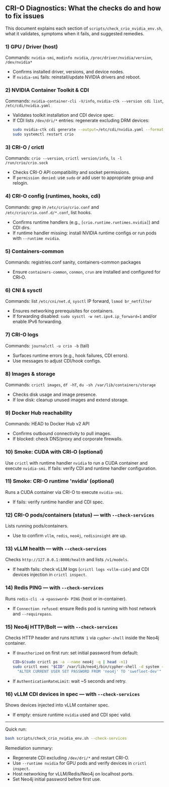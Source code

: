 ## CRI-O Diagnostics: What the checks do and how to fix issues

This document explains each section of `scripts/check_crio_nvidia_env.sh`, what it validates, symptoms when it fails, and suggested remedies.

### 1) GPU / Driver (host)
Commands: `nvidia-smi`, `modinfo nvidia`, `/proc/driver/nvidia/version`, `/dev/nvidia*`
- Confirms installed driver, versions, and device nodes.
- If `nvidia-smi` fails: reinstall/update NVIDIA drivers and reboot.

### 2) NVIDIA Container Toolkit & CDI
Commands: `nvidia-container-cli -V/info`, `nvidia-ctk --version cdi list`, `/etc/cdi/nvidia.yaml`
- Validates toolkit installation and CDI device spec.
- If CDI lists `/dev/dri/*` entries: regenerate excluding DRM devices:
  ```bash
  sudo nvidia-ctk cdi generate --output=/etc/cdi/nvidia.yaml --format=yaml --csv.ignore-pattern '/dev/dri/.*'
  sudo systemctl restart crio
  ```

### 3) CRI-O / crictl
Commands: `crio --version`, `crictl version/info`, `ls -l /run/crio/crio.sock`
- Checks CRI-O API compatibility and socket permissions.
- If `permission denied`: use `sudo` or add user to appropriate group and relogin.

### 4) CRI-O config (runtimes, hooks, cdi)
Commands: grep in `/etc/crio/crio.conf` and `/etc/crio/crio.conf.d/*.conf`, list hooks.
- Confirms runtime handlers (e.g., `[crio.runtime.runtimes.nvidia]`) and CDI dirs.
- If runtime handler missing: install NVIDIA runtime configs or run pods with `--runtime nvidia`.

### 5) Containers-common
Commands: registries.conf sanity, containers-common packages
- Ensure `containers-common`, `conmon`, `crun` are installed and configured for CRI‑O.

### 6) CNI & sysctl
Commands: list `/etc/cni/net.d`, `sysctl` IP forward, `lsmod br_netfilter`
- Ensures networking prerequisites for containers.
- If forwarding disabled: `sudo sysctl -w net.ipv4.ip_forward=1` and/or enable IPv6 forwarding.

### 7) CRI-O logs
Commands: `journalctl -u crio -b` (tail)
- Surfaces runtime errors (e.g., hook failures, CDI errors).
- Use messages to adjust CDI/hook configs.

### 8) Images & storage
Commands: `crictl images`, `df -hT`, `du -sh /var/lib/containers/storage`
- Checks disk usage and image presence.
- If low disk: cleanup unused images and extend storage.

### 9) Docker Hub reachability
Commands: HEAD to Docker Hub v2 API
- Confirms outbound connectivity to pull images.
- If blocked: check DNS/proxy and corporate firewalls.

### 10) Smoke: CUDA with CRI‑O (optional)
Use `crictl` with runtime handler `nvidia` to run a CUDA container and execute `nvidia-smi`.
If fails: verify CDI and runtime handler configuration.

### 11) Smoke: CRI-O runtime 'nvidia' (optional)
Runs a CUDA container via CRI-O to execute `nvidia-smi`.
- If fails: verify runtime handler and CDI spec.

### 12) CRI-O pods/containers (status) — with `--check-services`
Lists running pods/containers.
- Use to confirm `vllm`, `redis`, `neo4j`, `redisinsight` are up.

### 13) vLLM health — with `--check-services`
Checks `http://127.0.0.1:8000/health` and lists `/v1/models`.
- If health fails: check vLLM logs (`crictl logs <vllm-cid>`) and CDI devices injection in `crictl inspect`.

### 14) Redis PING — with `--check-services`
Runs `redis-cli -a <password> PING` (host or in-container).
- If `Connection refused`: ensure Redis pod is running with host network and `--requirepass`.

### 15) Neo4j HTTP/Bolt — with `--check-services`
Checks HTTP header and runs `RETURN 1` via `cypher-shell` inside the Neo4j container.
- If `Unauthorized` on first run: set initial password from default:
  ```bash
  CID=$(sudo crictl ps -a --name neo4j -q | head -n1)
  sudo crictl exec "$CID" /var/lib/neo4j/bin/cypher-shell -d system -u neo4j -p neo4j \
    "ALTER CURRENT USER SET PASSWORD FROM 'neo4j' TO 'swefleet-dev'"
  ```
- If `AuthenticationRateLimit`: wait ~5 seconds and retry.

### 16) vLLM CDI devices in spec — with `--check-services`
Shows devices injected into vLLM container spec.
- If empty: ensure runtime `nvidia` used and CDI spec valid.

---

Quick run:
```bash
bash scripts/check_crio_nvidia_env.sh --check-services
```

Remediation summary:
- Regenerate CDI excluding `/dev/dri/*` and restart CRI-O.
- Use `--runtime nvidia` for GPU pods and verify devices in `crictl inspect`.
- Host networking for vLLM/Redis/Neo4j on localhost ports.
- Set Neo4j initial password before first use.


